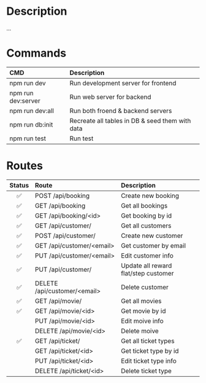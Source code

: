 # Description

...

# Commands

| CMD                | Description                                     |
| :----------------- | :---------------------------------------------- |
| npm run dev        | Run development server for frontend             |
| npm run dev:server | Run web server for backend                      |
| npm run dev:all    | Run both froend & backend servers               |
| npm run db:init    | Recreate all tables in DB & seed them with data |
| npm run test       | Run test                                        |

# Routes

| Status | Route                          | Description                          |
| :----: | :----------------------------- | :----------------------------------- |
|   ✅   | POST /api/booking              | Create new booking                   |
|   ✅   | GET /api/booking               | Get all bookings                     |
|   ✅   | GET /api/booking/\<id\>        | Get booking by id                    |
|   ✅   | GET /api/customer/             | Get all customers                    |
|   ✅   | POST /api/customer/            | Create new customer                  |
|   ✅   | GET /api/customer/\<email\>    | Get customer by email                |
|   ✅   | PUT /api/customer/\<email\>    | Edit customer info                   |
|   ✅   | PUT /api/customer/             | Update all reward flat/step customer |
|   ✅   | DELETE /api/customer/\<email\> | Delete customer                      |
|   ✅   | GET /api/movie/                | Get all movies                       |
|   ✅   | GET /api/movie/\<id\>          | Get movie by id                      |
|        | PUT /api/movie/\<id\>          | Edit moive info                      |
|        | DELETE /api/movie/\<id\>       | Delete moive                         |
|   ✅   | GET /api/ticket/               | Get all ticket types                 |
|        | GET /api/ticket/\<id\>         | Get ticket type by id                |
|        | PUT /api/ticket/\<id\>         | Edit ticket type info                |
|        | DELETE /api/ticket/\<id\>      | Delete ticket type                   |
